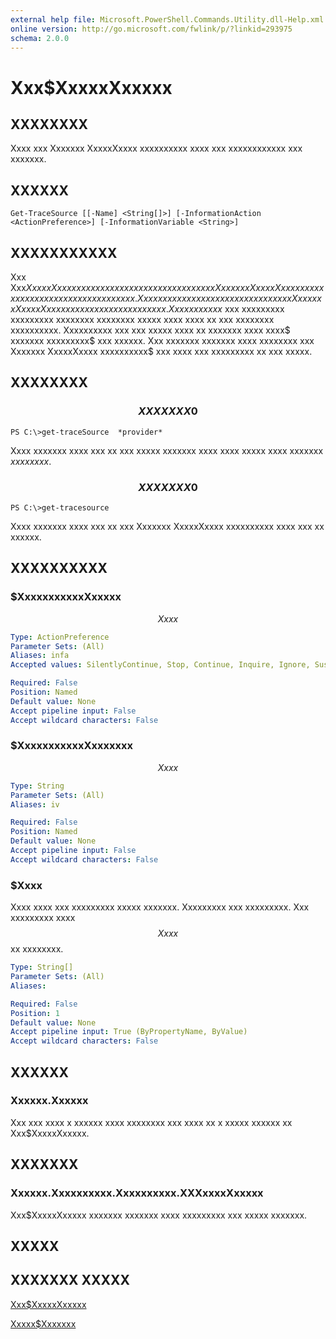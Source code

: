 ```yaml
---
external help file: Microsoft.PowerShell.Commands.Utility.dll-Help.xml
online version: http://go.microsoft.com/fwlink/p/?linkid=293975
schema: 2.0.0
---
```


# Xxx$XxxxxXxxxxx
## XXXXXXXX
Xxxx xxx Xxxxxxx XxxxxXxxxx xxxxxxxxxx xxxx xxx xxxxxxxxxxxx xxx xxxxxxx.

## XXXXXX

```
Get-TraceSource [[-Name] <String[]>] [-InformationAction <ActionPreference>] [-InformationVariable <String>]
```

## XXXXXXXXXXX
Xxx Xxx$XxxxxXxxxxx xxxxxx xxxx xxx xxxxx xxxxxxx xxx Xxxxxxx XxxxxXxxxx xxxxxxxxxx xxxx xxx xxxxxxxxx xx xxx.
Xxx xxx xxx xxx xxxx xx xxxxxxxxx xxxxx Xxxxxxx XxxxxXxxxx xxxxxxxxxx xxx xxx xxxxx.
Xxxx xxxxxxx$ xxx xxxxxxxxx xxxxxxxxx xxxxxxxx xxxxxxxx xxxxx xxxx xxxx xx xxx xxxxxxxx xxxxxxxxxx.
Xxxxxxxxxx xxx xxx xxxxx xxxx xx xxxxxxx xxxx xxxx$ xxxxxxx xxxxxxxxx$ xxx xxxxxx.
Xxx xxxxxxx xxxxxxx xxxx xxxxxxxx xxx Xxxxxxx XxxxxXxxxx xxxxxxxxxx$ xxx xxxx xxx xxxxxxxxx xx xxx xxxxx.

## XXXXXXXX

### $$$$$$$$$$$$$$$$$$$$$$$$$$ XXXXXXX 0 $$$$$$$$$$$$$$$$$$$$$$$$$$
```
PS C:\>get-traceSource  *provider*
```

Xxxx xxxxxxx xxxx xxx xx xxx xxxxx xxxxxxx xxxx xxxx xxxxx xxxx xxxxxxx $xxxxxxxx$.

### $$$$$$$$$$$$$$$$$$$$$$$$$$ XXXXXXX 0 $$$$$$$$$$$$$$$$$$$$$$$$$$
```
PS C:\>get-tracesource
```

Xxxx xxxxxxx xxxx xxx xx xxx Xxxxxxx XxxxxXxxxx xxxxxxxxxx xxxx xxx xx xxxxxx.

## XXXXXXXXXX

### $XxxxxxxxxxxXxxxxx
$$Xxxx$$

```yaml
Type: ActionPreference
Parameter Sets: (All)
Aliases: infa
Accepted values: SilentlyContinue, Stop, Continue, Inquire, Ignore, Suspend

Required: False
Position: Named
Default value: None
Accept pipeline input: False
Accept wildcard characters: False
```

### $XxxxxxxxxxxXxxxxxxx
$$Xxxx$$

```yaml
Type: String
Parameter Sets: (All)
Aliases: iv

Required: False
Position: Named
Default value: None
Accept pipeline input: False
Accept wildcard characters: False
```

### $Xxxx
Xxxx xxxx xxx xxxxxxxxx xxxxx xxxxxxx.
Xxxxxxxxx xxx xxxxxxxxx.
Xxx xxxxxxxxx xxxx $$Xxxx$$ xx xxxxxxxx.

```yaml
Type: String[]
Parameter Sets: (All)
Aliases: 

Required: False
Position: 1
Default value: None
Accept pipeline input: True (ByPropertyName, ByValue)
Accept wildcard characters: False
```

## XXXXXX

### Xxxxxx.Xxxxxx
Xxx xxx xxxx x xxxxxx xxxx xxxxxxxx xxx xxxx xx x xxxxx xxxxxx xx Xxx$XxxxxXxxxxx.

## XXXXXXX

### Xxxxxx.Xxxxxxxxxx.Xxxxxxxxxx.XXXxxxxXxxxxx
Xxx$XxxxxXxxxxx xxxxxxx xxxxxxx xxxx xxxxxxxxx xxx xxxxx xxxxxxx.

## XXXXX

## XXXXXXX XXXXX

[Xxx$XxxxxXxxxxx]()

[Xxxxx$Xxxxxxx]()

